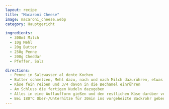 ```yaml
---
layout: recipe
title: "Macaroni Cheese"
image: macaroni_cheese.webp
category: Hauptgericht

ingredients:
  - 300ml Milch
  - 10g Mehl
  - 20g Butter
  - 250g Penne
  - 200g Cheddar
  - Pfeffer, Salz

directions:
  - Penne in Salzwasser al dente Kochen
  - Butter schmelzen, Mehl dazu, nach und nach Milch dazurühren, etwas Pfeffern
  - Käse fein reiben und 3/4 davon in die Bechamel einrühren
  - Am Schluss die fertigen Nudeln dazugeben
  - Alles in eine Auflaufform gießen und den restlichen Käse darüber verteilen
  - Bei 180°C Ober-/Unterhitze für 30min ins vorgeheizte Backrohr geben
---
```


